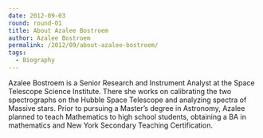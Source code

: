 ```yaml
---
date: 2012-09-03
round: round-01
title: About Azalee Bostroem
author: Azalee Bostroem
permalink: /2012/09/about-azalee-bostroem/
tags:
  - Biography
---
```

Azalee Bostroem is a Senior Research and Instrument Analyst at the Space Telescope Science Institute. There she works on calibrating the two spectrographs on the Hubble Space Telescope and analyzing spectra of Massive stars. Prior to pursuing a Master&#8217;s degree in Astronomy, Azalee planned to teach Mathematics to high school students, obtaining a BA in mathematics and New York Secondary Teaching Certification.
